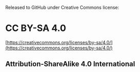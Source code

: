 Released to GitHub under Creative Commons license:

# CC BY-SA 4.0

[https://creativecommons.org/licenses/by-sa/4.0/](https://creativecommons.org/licenses/by-sa/4.0/)

## Attribution-ShareAlike 4.0 International 
